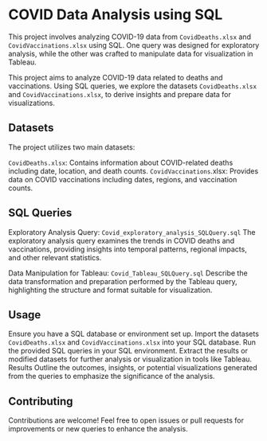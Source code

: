 # COVID Data Analysis using SQL

This project involves analyzing COVID-19 data from `CovidDeaths.xlsx` and `CovidVaccinations.xlsx` using SQL. One query was designed for exploratory analysis, while the other was crafted to manipulate data for visualization in Tableau.

This project aims to analyze COVID-19 data related to deaths and vaccinations. Using SQL queries, we explore the datasets `CovidDeaths.xlsx` and `CovidVaccinations.xlsx`, to derive insights and prepare data for visualizations.

## Datasets
The project utilizes two main datasets:

`CovidDeaths.xlsx`: Contains information about COVID-related deaths including date, location, and death counts.
`CovidVaccinations`.xlsx: Provides data on COVID vaccinations including dates, regions, and vaccination counts.

## SQL Queries
Exploratory Analysis Query: `Covid_exploratory_analysis_SQLQuery.sql`
The exploratory analysis query examines the trends in COVID deaths and vaccinations, providing insights into temporal patterns, regional impacts, and other relevant statistics.

Data Manipulation for Tableau: `Covid_Tableau_SQLQuery.sql`
Describe the data transformation and preparation performed by the Tableau query, highlighting the structure and format suitable for visualization.

## Usage
Ensure you have a SQL database or environment set up.
Import the datasets `CovidDeaths.xlsx` and `CovidVaccinations.xlsx` into your SQL database.
Run the provided SQL queries in your SQL environment.
Extract the results or modified datasets for further analysis or visualization in tools like Tableau.
Results
Outline the outcomes, insights, or potential visualizations generated from the queries to emphasize the significance of the analysis.

## Contributing
Contributions are welcome! Feel free to open issues or pull requests for improvements or new queries to enhance the analysis.
